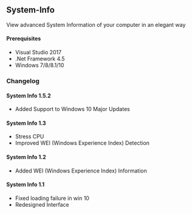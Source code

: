 ## System-Info
View advanced System Information of your computer in an elegant way

#### Prerequisites
- Visual Studio 2017
- .Net Framework 4.5
- Windows 7/8/8.1/10

### Changelog
#### System Info 1.5.2
- Added Support to Windows 10 Major Updates

#### System Info 1.3
- Stress CPU
- Improved WEI (Windows Experience Index) Detection

#### System Info 1.2
- Added WEI (Windows Experience Index) Information

#### System Info 1.1
- Fixed loading failure in win 10
- Redesigned Interface
